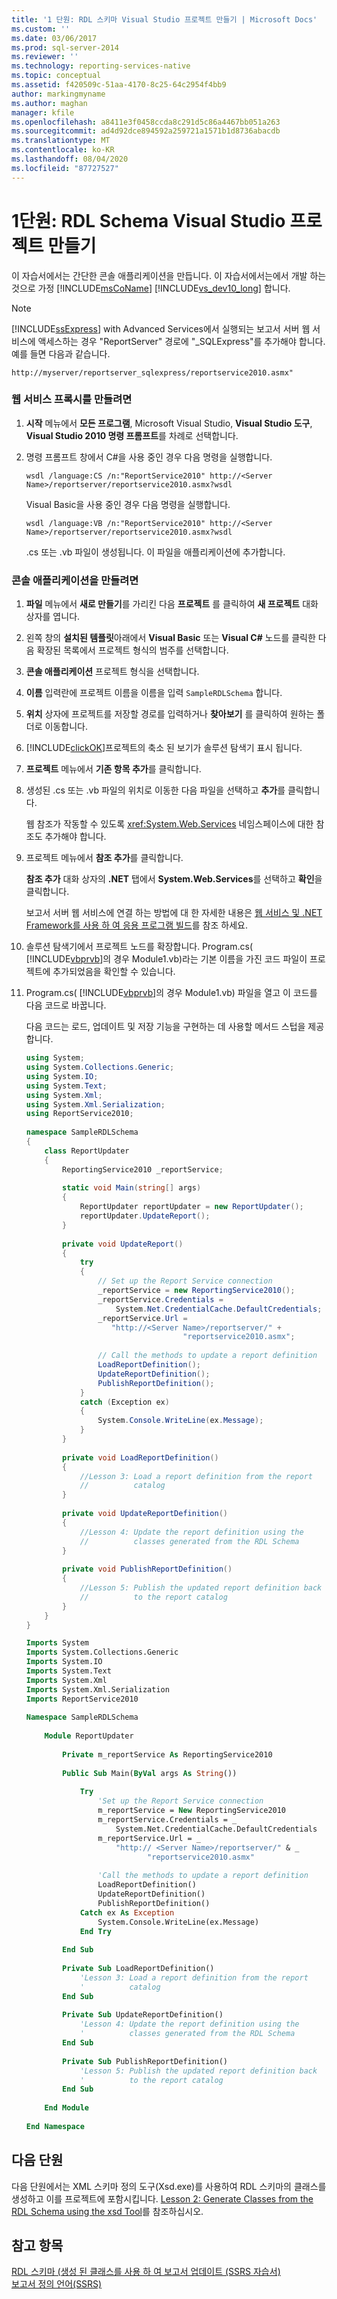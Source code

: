 ```yaml
---
title: '1 단원: RDL 스키마 Visual Studio 프로젝트 만들기 | Microsoft Docs'
ms.custom: ''
ms.date: 03/06/2017
ms.prod: sql-server-2014
ms.reviewer: ''
ms.technology: reporting-services-native
ms.topic: conceptual
ms.assetid: f420509c-51aa-4170-8c25-64c2954f4bb9
author: markingmyname
ms.author: maghan
manager: kfile
ms.openlocfilehash: a8411e3f0458ccda8c291d5c86a4467bb051a263
ms.sourcegitcommit: ad4d92dce894592a259721a1571b1d8736abacdb
ms.translationtype: MT
ms.contentlocale: ko-KR
ms.lasthandoff: 08/04/2020
ms.locfileid: "87727527"
---
```

# <a name="lesson-1-create-the-rdl-schema-visual-studio-project"></a>1단원: RDL Schema Visual Studio 프로젝트 만들기
  이 자습서에서는 간단한 콘솔 애플리케이션을 만듭니다. 이 자습서에서는에서 개발 하는 것으로 가정 [!INCLUDE[msCoName](../includes/msconame-md.md)] [!INCLUDE[vs_dev10_long](../includes/vs-dev10-long-md.md)] 합니다.  
  
> [!NOTE]  
>  [!INCLUDE[ssExpress](../includes/ssexpress-md.md)] with Advanced Services에서 실행되는 보고서 서버 웹 서비스에 액세스하는 경우 "ReportServer" 경로에 "_SQLExpress"를 추가해야 합니다. 예를 들면 다음과 같습니다.  
>   
>  `http://myserver/reportserver_sqlexpress/reportservice2010.asmx"`  
  
### <a name="to-create-the-web-service-proxy"></a>웹 서비스 프록시를 만들려면  
  
1.  **시작** 메뉴에서 **모든 프로그램**, Microsoft Visual Studio, **Visual Studio 도구**, **Visual Studio 2010 명령 프롬프트**를 차례로 선택합니다.  
  
2.  명령 프롬프트 창에서 C#을 사용 중인 경우 다음 명령을 실행합니다.  
  
    ```  
    wsdl /language:CS /n:"ReportService2010" http://<Server Name>/reportserver/reportservice2010.asmx?wsdl  
    ```  
  
     Visual Basic을 사용 중인 경우 다음 명령을 실행합니다.  
  
    ```  
    wsdl /language:VB /n:"ReportService2010" http://<Server Name>/reportserver/reportservice2010.asmx?wsdl  
    ```  
  
     .cs 또는 .vb 파일이 생성됩니다. 이 파일을 애플리케이션에 추가합니다.  
  
### <a name="to-create-a-console-application"></a>콘솔 애플리케이션을 만들려면  
  
1.  **파일** 메뉴에서 **새로 만들기**를 가리킨 다음 **프로젝트** 를 클릭하여 **새 프로젝트** 대화 상자를 엽니다.  
  
2.  왼쪽 창의 **설치된 템플릿**아래에서 **Visual Basic** 또는 **Visual C#** 노드를 클릭한 다음 확장된 목록에서 프로젝트 형식의 범주를 선택합니다.  
  
3.  **콘솔 애플리케이션** 프로젝트 형식을 선택합니다.  
  
4.  **이름** 입력란에 프로젝트 이름을 이름을 입력 `SampleRDLSchema` 합니다.  
  
5.  **위치** 상자에 프로젝트를 저장할 경로를 입력하거나 **찾아보기** 를 클릭하여 원하는 폴더로 이동합니다.  
  
6.  [!INCLUDE[clickOK](../includes/clickok-md.md)]프로젝트의 축소 된 보기가 솔루션 탐색기 표시 됩니다.  
  
7.  **프로젝트** 메뉴에서 **기존 항목 추가**를 클릭합니다.  
  
8.  생성된 .cs 또는 .vb 파일의 위치로 이동한 다음 파일을 선택하고 **추가**를 클릭합니다.  
  
     웹 참조가 작동할 수 있도록 <xref:System.Web.Services> 네임스페이스에 대한 참조도 추가해야 합니다.  
  
9. 프로젝트 메뉴에서 **참조 추가**를 클릭합니다.  
  
     **참조 추가** 대화 상자의 **.NET** 탭에서 **System.Web.Services**를 선택하고 **확인**을 클릭합니다.  
  
     보고서 서버 웹 서비스에 연결 하는 방법에 대 한 자세한 내용은 [웹 서비스 및 .NET Framework를 사용 하 여 응용 프로그램 빌드](../reporting-services/report-server-web-service/net-framework/building-applications-using-the-web-service-and-the-net-framework.md)를 참조 하세요.  
  
10. 솔루션 탐색기에서 프로젝트 노드를 확장합니다. Program.cs( [!INCLUDE[vbprvb](../includes/vbprvb-md.md)]의 경우 Module1.vb)라는 기본 이름을 가진 코드 파일이 프로젝트에 추가되었음을 확인할 수 있습니다.  
  
11. Program.cs( [!INCLUDE[vbprvb](../includes/vbprvb-md.md)]의 경우 Module1.vb) 파일을 열고 이 코드를 다음 코드로 바꿉니다.  
  
     다음 코드는 로드, 업데이트 및 저장 기능을 구현하는 데 사용할 메서드 스텁을 제공합니다.  
  
    ```csharp  
    using System;  
    using System.Collections.Generic;  
    using System.IO;  
    using System.Text;  
    using System.Xml;  
    using System.Xml.Serialization;  
    using ReportService2010;  
  
    namespace SampleRDLSchema  
    {  
        class ReportUpdater  
        {  
            ReportingService2010 _reportService;  
  
            static void Main(string[] args)  
            {  
                ReportUpdater reportUpdater = new ReportUpdater();  
                reportUpdater.UpdateReport();  
            }  
  
            private void UpdateReport()  
            {  
                try  
                {  
                    // Set up the Report Service connection  
                    _reportService = new ReportingService2010();  
                    _reportService.Credentials =  
                        System.Net.CredentialCache.DefaultCredentials;  
                    _reportService.Url =  
                       "http://<Server Name>/reportserver/" +  
                                       "reportservice2010.asmx";  
  
                    // Call the methods to update a report definition  
                    LoadReportDefinition();  
                    UpdateReportDefinition();  
                    PublishReportDefinition();  
                }  
                catch (Exception ex)  
                {  
                    System.Console.WriteLine(ex.Message);  
                }  
            }  
  
            private void LoadReportDefinition()  
            {  
                //Lesson 3: Load a report definition from the report   
                //          catalog  
            }  
  
            private void UpdateReportDefinition()  
            {  
                //Lesson 4: Update the report definition using the    
                //          classes generated from the RDL Schema  
            }  
  
            private void PublishReportDefinition()  
            {  
                //Lesson 5: Publish the updated report definition back   
                //          to the report catalog  
            }  
        }  
    }  
    ```  
  
    ```vb  
    Imports System  
    Imports System.Collections.Generic  
    Imports System.IO  
    Imports System.Text  
    Imports System.Xml  
    Imports System.Xml.Serialization  
    Imports ReportService2010  
  
    Namespace SampleRDLSchema  
  
        Module ReportUpdater  
  
            Private m_reportService As ReportingService2010  
  
            Public Sub Main(ByVal args As String())  
  
                Try  
                    'Set up the Report Service connection  
                    m_reportService = New ReportingService2010  
                    m_reportService.Credentials = _  
                        System.Net.CredentialCache.DefaultCredentials  
                    m_reportService.Url = _  
                        "http:// <Server Name>/reportserver/" & _  
                               "reportservice2010.asmx"  
  
                    'Call the methods to update a report definition  
                    LoadReportDefinition()  
                    UpdateReportDefinition()  
                    PublishReportDefinition()  
                Catch ex As Exception  
                    System.Console.WriteLine(ex.Message)  
                End Try  
  
            End Sub  
  
            Private Sub LoadReportDefinition()  
                'Lesson 3: Load a report definition from the report   
                '          catalog  
            End Sub  
  
            Private Sub UpdateReportDefinition()  
                'Lesson 4: Update the report definition using the   
                '          classes generated from the RDL Schema  
            End Sub  
  
            Private Sub PublishReportDefinition()  
                'Lesson 5: Publish the updated report definition back   
                '          to the report catalog  
            End Sub  
  
        End Module  
  
    End Namespace   
    ```  
  
## <a name="next-lesson"></a>다음 단원  
 다음 단원에서는 XML 스키마 정의 도구(Xsd.exe)를 사용하여 RDL 스키마의 클래스를 생성하고 이를 프로젝트에 포함시킵니다. [Lesson 2: Generate Classes from the RDL Schema using the xsd Tool](../../2014/tutorials/lesson-2-generate-classes-from-the-rdl-schema-using-the-xsd-tool.md)를 참조하십시오.  
  
## <a name="see-also"></a>참고 항목  
 [RDL 스키마 &#40;생성 된 클래스를 사용 하 여 보고서 업데이트 (SSRS 자습서&#41;](../../2014/tutorials/updating-reports-using-classes-generated-from-the-rdl-schema-ssrs-tutorial.md)   
 [보고서 정의 언어&#40;SSRS&#41;](../reporting-services/reports/report-definition-language-ssrs.md)  
  
  
